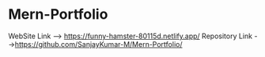 # Mern-Portfolio
WebSite Link -->  https://funny-hamster-80115d.netlify.app/
Repository Link -->https://github.com/SanjayKumar-M/Mern-Portfolio/
